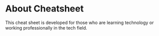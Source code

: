 # About Cheatsheet
This cheat sheet is developed for those who are learning technology or working professionally in the tech field.
